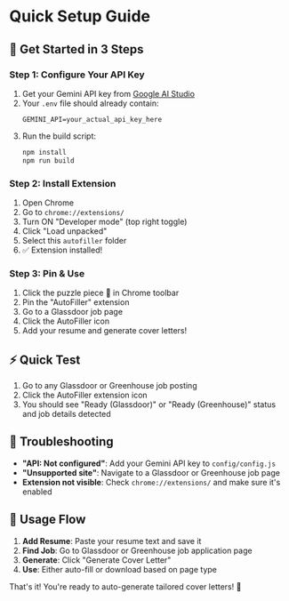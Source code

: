 # Quick Setup Guide

## 🚀 Get Started in 3 Steps

### Step 1: Configure Your API Key
1. Get your Gemini API key from [Google AI Studio](https://makersuite.google.com/app/apikey)
2. Your `.env` file should already contain:
   ```env
   GEMINI_API=your_actual_api_key_here
   ```
3. Run the build script:
   ```bash
   npm install
   npm run build
   ```

### Step 2: Install Extension
1. Open Chrome
2. Go to `chrome://extensions/`
3. Turn ON "Developer mode" (top right toggle)
4. Click "Load unpacked"
5. Select this `autofiller` folder
6. ✅ Extension installed!

### Step 3: Pin & Use
1. Click the puzzle piece 🧩 in Chrome toolbar
2. Pin the "AutoFiller" extension
3. Go to a Glassdoor job page
4. Click the AutoFiller icon
5. Add your resume and generate cover letters!

## ⚡ Quick Test
1. Go to any Glassdoor or Greenhouse job posting
2. Click the AutoFiller extension icon
3. You should see "Ready (Glassdoor)" or "Ready (Greenhouse)" status and job details detected

## 🔧 Troubleshooting
- **"API: Not configured"**: Add your Gemini API key to `config/config.js`
- **"Unsupported site"**: Navigate to a Glassdoor or Greenhouse job page
- **Extension not visible**: Check `chrome://extensions/` and make sure it's enabled

## 📝 Usage Flow
1. **Add Resume**: Paste your resume text and save it
2. **Find Job**: Go to Glassdoor or Greenhouse job application page  
3. **Generate**: Click "Generate Cover Letter"
4. **Use**: Either auto-fill or download based on page type

That's it! You're ready to auto-generate tailored cover letters! 🎉
